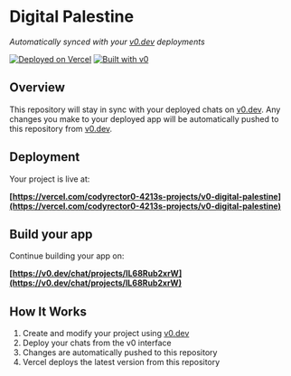 # Digital Palestine

*Automatically synced with your [v0.dev](https://v0.dev) deployments*

[![Deployed on Vercel](https://img.shields.io/badge/Deployed%20on-Vercel-black?style=for-the-badge&logo=vercel)](https://vercel.com/codyrector0-4213s-projects/v0-digital-palestine)
[![Built with v0](https://img.shields.io/badge/Built%20with-v0.dev-black?style=for-the-badge)](https://v0.dev/chat/projects/IL68Rub2xrW)

## Overview

This repository will stay in sync with your deployed chats on [v0.dev](https://v0.dev).
Any changes you make to your deployed app will be automatically pushed to this repository from [v0.dev](https://v0.dev).

## Deployment

Your project is live at:

**[https://vercel.com/codyrector0-4213s-projects/v0-digital-palestine](https://vercel.com/codyrector0-4213s-projects/v0-digital-palestine)**

## Build your app

Continue building your app on:

**[https://v0.dev/chat/projects/IL68Rub2xrW](https://v0.dev/chat/projects/IL68Rub2xrW)**

## How It Works

1. Create and modify your project using [v0.dev](https://v0.dev)
2. Deploy your chats from the v0 interface
3. Changes are automatically pushed to this repository
4. Vercel deploys the latest version from this repository
